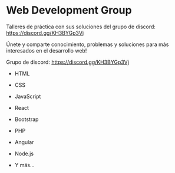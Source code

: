 # Web Development Group
Talleres de práctica con sus soluciones del grupo de discord: https://discord.gg/KH3BYGp3Vj 

Únete y comparte conocimiento, problemas y soluciones para más interesados en el desarrollo web!

Grupo de discord: https://discord.gg/KH3BYGp3Vj

- HTML

- CSS

- JavaScript

- React

- Bootstrap

- PHP

- Angular

- Node.js

- Y más...
